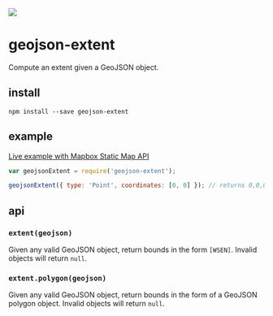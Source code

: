 ![](http://img.shields.io/travis/mapbox/geojson-extent.svg?style=flat)

# geojson-extent

Compute an extent given a GeoJSON object.

## install

    npm install --save geojson-extent

## example

[Live example with Mapbox Static Map API](https://www.mapbox.com/mapbox.js/example/v1.0.0/static-map-from-geojson-with-geo-viewport/)

```js
var geojsonExtent = require('geojson-extent');

geojsonExtent({ type: 'Point', coordinates: [0, 0] }); // returns 0,0,0,0 extent
```

## api

### `extent(geojson)`

Given any valid GeoJSON object, return bounds in the form `[WSEN]`.
Invalid objects will return `null`.

### `extent.polygon(geojson)`

Given any valid GeoJSON object, return bounds in the form of a GeoJSON polygon object.
Invalid objects will return `null`.
